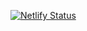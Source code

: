 [![Netlify Status](https://api.netlify.com/api/v1/badges/96435876-9c6a-456b-874c-52ea3e1ad021/deploy-status)](https://app.netlify.com/sites/shivvyas/deploys)
